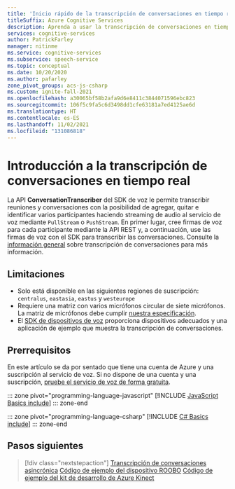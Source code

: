 ```yaml
---
title: 'Inicio rápido de la transcripción de conversaciones en tiempo real: servicio de Voz'
titleSuffix: Azure Cognitive Services
description: Aprenda a usar la transcripción de conversaciones en tiempo real con el SDK de voz. La transcripción de conversaciones le permite transcribir reuniones y otras conversaciones con la posibilidad de agregar, quitar e identificar varios participantes mediante streaming de audio al servicio de Voz.
services: cognitive-services
author: PatrickFarley
manager: nitinme
ms.service: cognitive-services
ms.subservice: speech-service
ms.topic: conceptual
ms.date: 10/20/2020
ms.author: pafarley
zone_pivot_groups: acs-js-csharp
ms.custom: ignite-fall-2021
ms.openlocfilehash: a30065bf58b2afa9d6e8411c3844071596ebc823
ms.sourcegitcommit: 106f5c9fa5c6d3498dd1cfe63181a7ed4125ae6d
ms.translationtype: HT
ms.contentlocale: es-ES
ms.lasthandoff: 11/02/2021
ms.locfileid: "131086818"
---
```

# <a name="get-started-with-real-time-conversation-transcription"></a>Introducción a la transcripción de conversaciones en tiempo real

La API **ConversationTranscriber** del SDK de voz le permite transcribir reuniones y conversaciones con la posibilidad de agregar, quitar e identificar varios participantes haciendo streaming de audio al servicio de voz mediante `PullStream` o `PushStream`. En primer lugar, cree firmas de voz para cada participante mediante la API REST y, a continuación, use las firmas de voz con el SDK para transcribir las conversaciones. Consulte la [información general](conversation-transcription.md) sobre transcripción de conversaciones para más información.

## <a name="limitations"></a>Limitaciones

* Solo está disponible en las siguientes regiones de suscripción: `centralus`, `eastasia`, `eastus` y `westeurope`
* Requiere una matriz con varios micrófonos circular de siete micrófonos. La matriz de micrófonos debe cumplir [nuestra especificación](./speech-sdk-microphone.md).
* El [SDK de dispositivos de voz](speech-devices-sdk.md) proporciona dispositivos adecuados y una aplicación de ejemplo que muestra la transcripción de conversaciones.

## <a name="prerequisites"></a>Prerrequisitos

En este artículo se da por sentado que tiene una cuenta de Azure y una suscripción al servicio de voz. Si no dispone de una cuenta y una suscripción, [pruebe el servicio de voz de forma gratuita](overview.md#try-the-speech-service-for-free).

::: zone pivot="programming-language-javascript"
[!INCLUDE [JavaScript Basics include](includes/how-to/conversation-transcription/real-time-javascript.md)]
::: zone-end

::: zone pivot="programming-language-csharp"
[!INCLUDE [C# Basics include](includes/how-to/conversation-transcription/real-time-csharp.md)]
::: zone-end

## <a name="next-steps"></a>Pasos siguientes

> [!div class="nextstepaction"]
> [Transcripción de conversaciones asincrónica](how-to-async-conversation-transcription.md)
> [Código de ejemplo del dispositivo ROOBO](https://github.com/Azure-Samples/Cognitive-Services-Speech-Devices-SDK/blob/master/Samples/Java/Android/Speech%20Devices%20SDK%20Starter%20App/example/app/src/main/java/com/microsoft/cognitiveservices/speech/samples/sdsdkstarterapp/ConversationTranscription.java)
> [Código de ejemplo del kit de desarrollo de Azure Kinect](https://github.com/Azure-Samples/Cognitive-Services-Speech-Devices-SDK/blob/master/Samples/Java/Windows_Linux/SampleDemo/src/com/microsoft/cognitiveservices/speech/samples/Cts.java)
